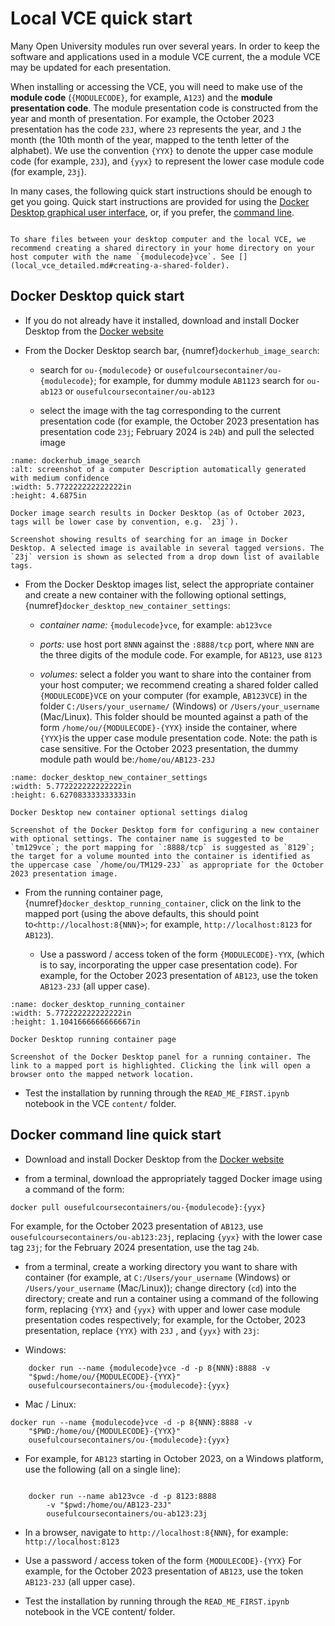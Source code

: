 # Local VCE quick start

Many Open University modules run over several years. In order to keep the software and applications used in a module VCE current, the a module VCE may be updated for each presentation.

When installing or accessing the VCE, you will need to make use of the **module code** (`{MODULECODE}`, for example, `A123`) and the **module presentation code**. The module presentation code is constructed from the year and month of presentation. For example, the October 2023 presentation has the code `23J`, where `23` represents the year, and `J` the month (the 10th month of the year, mapped to the tenth letter of the alphabet). We use the convention `{YYX}` to denote the upper case module code (for example, `23J`), and `{yyx}` to represent the lower case module code (for example, `23j`).

In many cases, the following quick start instructions should be enough to get you going. Quick start instructions are provided for using the [Docker Desktop graphical user interface](#docker-desktop-quick-start), or, if you prefer, the [command line](#docker-command-line-quick-start).

```{admonition} Creating a shared folder

To share files between your desktop computer and the local VCE, we recommend creating a shared directory in your home directory on your host computer with the name `{modulecode}vce`. See [](local_vce_detailed.md#creating-a-shared-folder).

```

## Docker Desktop quick start

- If you do not already have it installed, download and install Docker Desktop from the [Docker website](https://www.docker.com/products/docker-desktop/)

- From the Docker Desktop search bar, {numref}`dockerhub_image_search`:

  - search for `ou-{modulecode}` or `ousefulcoursecontainer/ou-{modulecode}`; for example, for dummy module `AB1123` search for `ou-ab123` or `ousefulcoursecontainer/ou-ab123`

  - select the image with the tag corresponding to the current presentation code (for example, the October 2023 presentation has presentation code `23j`; February 2024 is `24b`) and pull the selected image

```{figure} md_assets/media/image8.png
:name: dockerhub_image_search
:alt: screenshot of a computer Description automatically generated with medium confidence
:width: 5.772222222222222in
:height: 4.6875in

Docker image search results in Docker Desktop (as of October 2023, tags will be lower case by convention, e.g. `23j`).

Screenshot showing results of searching for an image in Docker Desktop. A selected image is available in several tagged versions. The `23j` version is shown as selected from a drop down list of available tags.

```

- From the Docker Desktop images list, select the appropriate container and create a new container with the following optional settings, {numref}`docker_desktop_new_container_settings`:

  - *container name:* `{modulecode}vce`, for example: `ab123vce`

  - *ports:* use host port `8NNN` against the `:8888/tcp` port, where `NNN` are the three digits of the module code. For example, for `AB123`, use `8123`

  - *volumes:* select a folder you want to share into the container from your host computer; we recommend creating a shared folder called `{MODULECODE}VCE` on your computer (for example, `AB123VCE`) in the folder `C:/Users/your_username/` (Windows) or `/Users/your_username` (Mac/Linux). This folder should be mounted against a path of the form `/home/ou/{MODULECODE}-{YYX}` inside the container, where `{YYX}`is the upper case module presentation code. Note: the path is case sensitive. For the October 2023 presentation, the dummy module path would be:`/home/ou/AB123-23J`

```{figure} md_assets/media/image10.png
:name: docker_desktop_new_container_settings
:width: 5.772222222222222in
:height: 6.627083333333333in

Docker Desktop new container optional settings dialog

Screenshot of the Docker Desktop form for configuring a new container with optional settings. The container name is suggested to be `tm129vce`; the port mapping for `:8888/tcp` is suggested as `8129`; the target for a volume mounted into the container is identified as the uppercase case `/home/ou/TM129-23J` as appropriate for the October 2023 presentation image.

```

- From the running container page, {numref}`docker_desktop_running_container`, click on the link to the mapped port (using the above defaults, this should point to`<http://localhost:8{NNN}>`; for example, `http://localhost:8123` for `AB123`).

  - Use a password / access token of the form `{MODULECODE}-YYX`, (which is to say, incorporating the upper case presentation code). For example, for the October 2023 presentation of `AB123`, use the token `AB123-23J` (all upper case).

```{figure} md_assets/media/image11.png
:name: docker_desktop_running_container
:width: 5.772222222222222in
:height: 1.1041666666666667in

Docker Desktop running container page

Screenshot of the Docker Desktop panel for a running container. The link to a mapped port is highlighted. Clicking the link will open a browser onto the mapped network location.

```

- Test the installation by running through the `READ_ME_FIRST.ipynb` notebook in the VCE `content/` folder.

## Docker command line quick start

- Download and install Docker Desktop from the [Docker website](https://www.docker.com/products/docker-desktop/)

- from a terminal, download the appropriately tagged Docker image using a command of the form:

`docker pull ousefulcoursecontainers/ou-{modulecode}:{yyx}`

For example, for the October 2023 presentation of `AB123`, use `ousefulcoursecontainers/ou-ab123:23j`, replacing `{yyx}` with the lower case tag `23j`; for the February 2024 presentation, use the tag `24b`.

- from a terminal, create a working directory you want to share with container (for example, at `C:/Users/your_username` (Windows) or `/Users/your_username` (Mac/Linux)); change directory (`cd`) into the directory; create and run a container using a command of the following form, replacing `{YYX}` and `{yyx}` with upper and lower case module presentation codes respectively; for example, for the October, 2023 presentation, replace `{YYX}` with `23J` , and `{yyx}` with `23j`:

- Windows:

```{code}
    docker run --name {modulecode}vce -d -p 8{NNN}:8888 -v
    "$pwd:/home/ou/{MODULECODE}-{YYX}"
    ousefulcoursecontainers/ou-{modulecode}:{yyx}
```

- Mac / Linux:

```{code}
docker run --name {modulecode}vce -d -p 8{NNN}:8888 -v
    "$PWD:/home/ou/{MODULECODE}-{YYX}"
    ousefulcoursecontainers/ou-{modulecode}:{yyx}
```

- For example, for `AB123` starting in October 2023, on a Windows
    platform, use the following (all on a single line):

```{code}

    docker run --name ab123vce -d -p 8123:8888 
        -v "$pwd:/home/ou/AB123-23J" 
        ousefulcoursecontainers/ou-ab123:23j
```

- In a browser, navigate to `http://localhost:8{NNN}`, for example:
`http://localhost:8123`

- Use a password / access token of the form `{MODULECODE}-{YYX}` For example, for the October 2023 presentation of `AB123`, use the token `AB123-23J` (all upper case).

- Test the installation by running through the `READ_ME_FIRST.ipynb` notebook in the VCE content/ folder.
